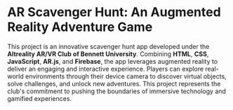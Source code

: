 # AR Scavenger Hunt: An Augmented Reality Adventure Game

This project is an innovative scavenger hunt app developed under the **Altreality AR/VR Club of Bennett University**. Combining **HTML**, **CSS**, **JavaScript**, **AR.js**, and **Firebase**, the app leverages augmented reality to deliver an engaging and interactive experience. Players can explore real-world environments through their device camera to discover virtual objects, solve challenges, and unlock new adventures. This project represents the club's commitment to pushing the boundaries of immersive technology and gamified experiences.
